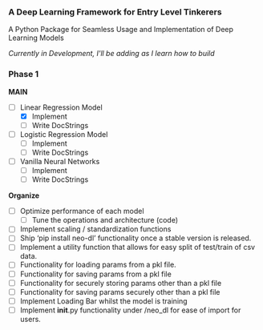 ### A Deep Learning Framework for Entry Level Tinkerers

A Python Package for Seamless Usage and Implementation of Deep Learning Models

_Currently in Development, I'll be adding as I learn how to build_

### **Phase 1**

**MAIN**

- [ ]  Linear Regression Model
    - [x]  Implement
    - [ ]  Write DocStrings
- [ ]  Logistic Regression Model
    - [ ]  Implement
    - [ ]  Write DocStrings
- [ ]  Vanilla Neural Networks
    - [ ]  Implement
    - [ ]  Write DocStrings

**Organize**

- [ ]  Optimize performance of each model
    - [ ]  Tune the operations and architecture (code)
- [ ]  Implement scaling / standardization functions
- [ ]  Ship ‘pip install neo-dl’ functionality once a stable version is released.
- [ ]  Implement a utility function that allows for easy split of test/train of csv data.
- [ ]  Functionality for loading params from a pkl file.
- [ ]  Functionality for saving params from a pkl file
- [ ]  Functionality for securely storing params other than a pkl file
- [ ]  Functionality for saving params securely other than a pkl file
- [ ]  Implement Loading Bar whilst the model is training
- [ ]  Implement __init__.py functionality under /neo_dl for ease of import for users.